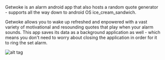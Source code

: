 Getwoke is an alarm android app that also hosts a random quote generator - supports all the way down to android OS ice_cream_sandwich.


Getwoke allows you to wake up refreshed and enpowered with a vast variety of motivational and resounding quotes that play when your alarm sounds.
This app saves its data as a background application as well - which means you don't need to worry about closing the application in order for it to ring the set alarm.



![alt tag](https://i.sli.mg/oqO9rG.png)
